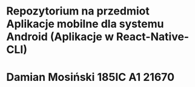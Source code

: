 # Repozytorium na przedmiot Aplikacje mobilne dla systemu Android (Aplikacje w React-Native-CLI)
# Damian Mosiński 185IC A1 21670
